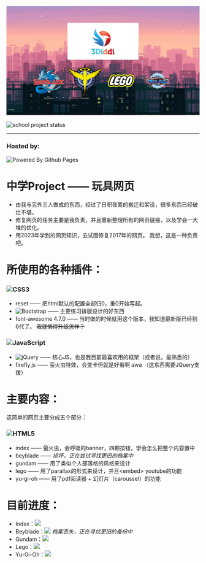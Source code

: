 ![这是图片](preview.png)

![school project status](https://github.com/eaglePB2/school_project/actions/workflows/static.yml/badge.svg)
<hr>

### Hosted by:
![Powered By Github Pages](https://img.shields.io/badge/github%20pages-121013?style=for-the-badge&logo=github&logoColor=white)

# 中学Project —— 玩具网页
- 由我与另外三人做成的东西，经过了日积夜累的搬迁和架设，很多东西已经破烂不堪。
- 修复网页的任务主要是我负责，并且重新整理所有的网页链接，以及学会一大堆的优化。
- 用2023年学到的网页知识，去试图修复2017年的网页。 我想，这是一种负责吧。

# 所使用的各种插件：
### ![CSS3](https://img.shields.io/badge/css3-%231572B6.svg?style=for-the-badge&logo=css3&logoColor=white)
- reset —— 把html默认的配置全部归0，重0开始写起。
- ![Bootstrap](https://img.shields.io/badge/bootstrap-%238511FA.svg?style=for-the-badge&logo=bootstrap&logoColor=white) —— 主要练习排版设计的好东西
- font-awesome 4.7.0 —— 当时做的时候就用这个版本，我知道最新版已经到6代了。  ~~我就懒得升级怎样？~~

### ![JavaScript](https://img.shields.io/badge/javascript-%23323330.svg?style=for-the-badge&logo=javascript&logoColor=%23F7DF1E)
- ![jQuery](https://img.shields.io/badge/jquery-%230769AD.svg?style=for-the-badge&logo=jquery&logoColor=white) —— 核心JS，也是我目前最喜欢用的框架（或者说，最熟悉的）
- firefly.js —— 萤火虫特效，会变卡但就是好看啊 awa （这东西需要JQuery支援）

# 主要内容：
这简单的网页主要分成五个部分：
### ![HTML5](https://img.shields.io/badge/html5-%23E34F26.svg?style=for-the-badge&logo=html5&logoColor=white)
- index —— 萤火虫，会呼吸的banner，四颗按钮，学会怎么把整个内容置中
- beyblade —— *损坏，正在尝试寻找更旧的档案中*
- gundam —— 用了类似个人部落格的风格来设计
- lego —— 用了parallax的形式来设计，并且\<embed\> youtube的功能
- yu-gi-oh —— 用了pdf阅读器 + 幻灯片（caroussel）的功能

# 目前进度：
- Index：![](https://geps.dev/progress/100)
- Beyblade：![](https://geps.dev/progress/1) *档案丢失，正在寻找更旧的备份中*
- Gundam：![](https://geps.dev/progress/90)
- Lego：![](https://geps.dev/progress/90)
- Yu-Gi-Oh：![](https://geps.dev/progress/90)
